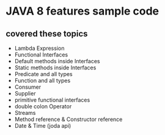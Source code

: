 # JAVA 8 features sample code

## covered these topics 

* Lambda Expression
* Functional Interfaces
* Default methods inside Interfaces
* Static methods inside Interfaces
* Predicate and all types
* Function and all types
* Consumer
* Supplier
* primitive functional interfaces
* double colon Operator
* Streams
* Method reference & Constructor reference
* Date & Time (joda api)

